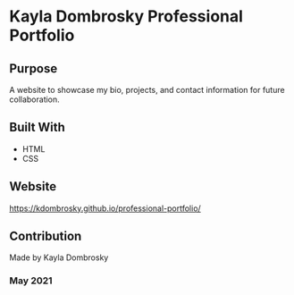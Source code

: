 # Kayla Dombrosky Professional Portfolio

## Purpose
A website to showcase my bio, projects, and contact information for future collaboration. 

## Built With
* HTML
* CSS

## Website
https://kdombrosky.github.io/professional-portfolio/

## Contribution
Made by Kayla Dombrosky

### May 2021